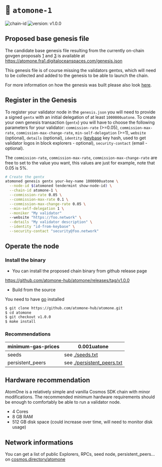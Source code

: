 # 🔗 `atomone-1`

![chain-id](https://img.shields.io/badge/chain%20id-atomone--1-blue?style=for-the-badge)
![version: v1.0.0](https://img.shields.io/badge/version-v1.0.0-green?style=for-the-badge)
<!-- ![genesis-time](https://img.shields.io/badge/%E2%8F%B0%20genesis%20time-2024--02--27T13%3A00%3A00Z-red?style=for-the-badge) -->

## Proposed base genesis file

The candidate base genesis file resulting from the currently on-chain govgen proposals [1](https://app.govgen.io/proposals/1) and [3](https://app.govgen.io/proposals/3) is available at https://atomone.fra1.digitaloceanspaces.com/genesis.json

This genesis file is of course missing the validators gentxs, which will need to be collected and added to the genesis to be able to launch the chain.

 For more information on how the genesis was built please also look [here](https://github.com/atomone-hub/govbox/blob/master/PROP-001.md).

## Register in the Genesis

To register your validator node in the `genesis.json` you will need to provide a signed `gentx` with an initial delegation of at least `1000000uatone`.
To create your own genesis transaction (`gentx`) you will have to choose the following parameters for your validator: `commission-rate` (>=0.05), `commission-max-rate`, `commission-max-change-rate`, `min-self-delegation` (>=1), `website` (optional), `details` (optional), `identity` ([keybase](https://keybase.io) key hash, used to get validator logos in block explorers - optional), `security-contact` (email - optional).

The `commission-rate`, `commission-max-rate`, `commission-max-change-rate` are free to set to the value you want, this values are just for example, note that 0.05 is 5%.

```sh
# Create the gentx
atomoned genesis gentx your-key-name 1000000uatone \
  --node-id $(atomoned tendermint show-node-id) \
  --chain-id atomone-1 \
  --commission-rate 0.05 \
  --commission-max-rate 0.1 \
  --commission-max-change-rate 0.05 \
  --min-self-delegation 1 \
  --moniker "My validator"
  --website "https://foo.network" \
  --details "My validator description" \
  --identity "id-from-keybase" \
  --security-contact "security@foo.network"
```

## Operate the node

### Install the binary

- You can install the proposed chain binary from github release page

https://github.com/atomone-hub/atomone/releases/tag/v1.0.0

- Build from the source

You need to have [go](https://go.dev/doc/install) installed

```sh
$ git clone https://github.com/atomone-hub/atomone.git
$ cd atomone
$ git checkout v1.0.0
$ make install
```

### Recommendations

| minimum-gas-prices | 0.001uatone                                         |
|--------------------|------------------------------------------------------|
| seeds              | see [./seeds.txt](./seeds.txt)                       |
| persistent_peers   | see [./persistent_peers.txt](./persistent_peers.txt) |


## Hardware recommendation

AtomOne is a relatively simple and vanilla Cosmos SDK chain with minor modifications. The recommended minimum hardware requirements should be enough to comfortably be able to run a validator node.

- 4 Cores
- 8 GB RAM
- 512 GB disk space (could increase over time, will need to monitor disk usage)


## Network informations

You can get a list of public Explorers, RPCs, seed node, persistent_peers... on [cosmos.directory/atomone](https://cosmos.directory/atomone)
